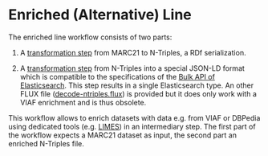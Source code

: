 # Enriched (Alternative) Line

The enriched line workflow consists of two parts:

1. A [transformation step](./ntriplesEncoding/transformation.flux) from MARC21 to N-Triples, a RDf serialization.

2. A [transformation step](./ntriplesDecoding/transformation.flux) from N-Triples into a special JSON-LD format which is compatible to the specifications of the [Bulk API of Elasticsearch](https://www.elastic.co/guide/en/elasticsearch/reference/current/docs-bulk.html). This step results in a single Elasticsearch type. An other FLUX file ([decode-ntriples.flux](./ntriplesDecoding/obolete/transformation.flux)) is provided but it does only work with a VIAF enrichment and is thus obsolete.

This workflow allows to enrich datasets with data e.g. from VIAF or DBPedia using dedicated tools (e.g. [LIMES](http://aksw.org/Projects/LIMES.html)) in an intermediary step. The first part of the workflow expects a MARC21 dataset as input, the second part an enriched N-Triples file.
